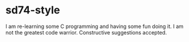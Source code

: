 sd74-style
==========

I am re-learning some C programming and having some fun doing it. I am not the greatest code warrior. Constructive suggestions accepted.